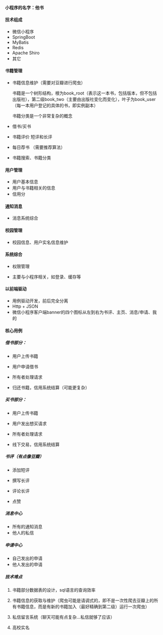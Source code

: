 #### 小程序的名字：他书

#### 技术组成

- 微信小程序
- SpringBoot
- MyBatis
- Redis
- Apache Shiro
- 其它

#### 书籍管理

- 书籍信息维护（需要对豆瓣进行爬虫）

  书籍是一个树形结构，根为book_root（表示这一本书，包括版本，但不包括出版社），第二级book_two（主要由出版社变化而变化），叶子为book_user（每一本用户登记的具体的书，即实例副本）  

  书籍分类是一个非常复杂的概念

- 借书/买书 
- 书籍评价 短评和长评
- 每日荐书 （需要推荐算法）
- 书籍搜索、书籍分类

#### 用户管理

- 用户基本信息
- 用户与书籍相关的信息
- 信用分

#### 通知消息

- 消息系统综合

#### 校园管理

- 校园信息、用户实名信息维护

#### 系统综合

- 权限管理

- 主要与小程序相关，如登录、缓存等

#### 以前端驱动

- 用例驱动开发，前后完全分离
- Http + JSON
- 微信小程序客户端banner的四个图标从左到右为书评、主页、消息/申请、我的

#### 核心用例

##### 借书部分：

- 用户上传书籍

- 用户申请借书

- 所有者处理请求

- 归还书籍，信用系统结算（可能更复杂）

##### 买书部分：

- 用户上传书籍

- 用户发出想买请求

- 所有者处理请求

- 线下交易，信用系统结算

##### 书评（有点像豆瓣）

- 添加短评

- 撰写长评
- 评论长评
- 点赞

##### 消息中心

- 所有的通知消息
- 他人的私信

##### 申请中心

- 自己发出的申请
- 他人发出的申请

##### 技术难点

1. 书籍部分数据表的设计，sql语言的查询效率  

2. 书籍信息的获取与维护（爬虫可能是请调式的，即不是一次性爬去豆瓣上的所有书籍信息，而是有新的书籍加入（最好精确到第二级）运行一次爬虫）

3. 私信留言系统（聊天可能有点复杂...私信就够了应该）

4. 高校实名









